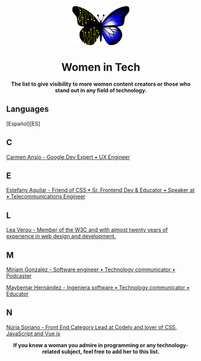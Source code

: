 <div align="center">
  <img width="30%" src="./logo.png" />
  <h1>Women in Tech</h1>
  <b>The list to give visibility to more women content creators or those who stand out in any field of technology.</b>
</div>

## Languages
 [Español][ES]

## C

[Carmen Ansio - Google Dev Expert • UX Engineer](https://recursoscosmicos.com/)

## E

[Estefany Aguilar - Friend of CSS • Sr. Frontend Dev & Educator • Speaker at  • Telecommunications Engineer](https://twitter.com/teffcode)

## L

[Lea Verou - Member of the W3C and with almost twenty years of experience in web design and development.](https://lea.verou.me/)

## M

[Miriam Gonzalez - Software engineer • Technology communicator • Podcaster](https://miriamgonzalez.dev/)

[Maybemar Hernández - Ingeniera software • Technology communicator • Educator](https://maybemarhs.com/)

## N

[Núria Soriano - Front End Category Lead at Codely and lover of CSS, JavaScript and Vue.js](https://www.nuriasatorres.com/)

<div align="center">
  <b>If you know a woman you admire in programming or any technology-related subject, feel free to add her to this list.</b>
</div>

